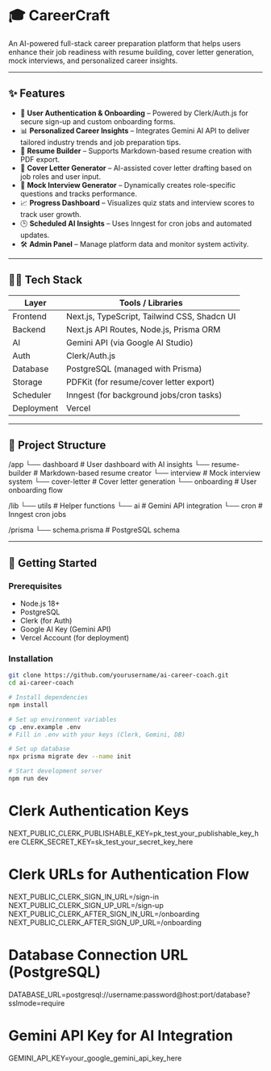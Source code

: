 # 🎓 CareerCraft

An AI-powered full-stack career preparation platform that helps users enhance their job readiness with resume building, cover letter generation, mock interviews, and personalized career insights.

---

## ✨ Features

- 🔐 **User Authentication & Onboarding** – Powered by Clerk/Auth.js for secure sign-up and custom onboarding forms.
- 📊 **Personalized Career Insights** – Integrates Gemini AI API to deliver tailored industry trends and job preparation tips.
- 📄 **Resume Builder** – Supports Markdown-based resume creation with PDF export.
- 📨 **Cover Letter Generator** – AI-assisted cover letter drafting based on job roles and user input.
- 🎤 **Mock Interview Generator** – Dynamically creates role-specific questions and tracks performance.
- 📈 **Progress Dashboard** – Visualizes quiz stats and interview scores to track user growth.
- 🕒 **Scheduled AI Insights** – Uses Inngest for cron jobs and automated updates.
- 🛠️ **Admin Panel** – Manage platform data and monitor system activity.

---

## 🧑‍💻 Tech Stack

| Layer      | Tools / Libraries                            |
| ---------- | -------------------------------------------- |
| Frontend   | Next.js, TypeScript, Tailwind CSS, Shadcn UI |
| Backend    | Next.js API Routes, Node.js, Prisma ORM      |
| AI         | Gemini API (via Google AI Studio)            |
| Auth       | Clerk/Auth.js                                |
| Database   | PostgreSQL (managed with Prisma)             |
| Storage    | PDFKit (for resume/cover letter export)      |
| Scheduler  | Inngest (for background jobs/cron tasks)     |
| Deployment | Vercel                                       |

---

## 🧭 Project Structure

/app
└── dashboard # User dashboard with AI insights
└── resume-builder # Markdown-based resume creator
└── interview # Mock interview system
└── cover-letter # Cover letter generation
└── onboarding # User onboarding flow

/lib
└── utils # Helper functions
└── ai # Gemini API integration
└── cron # Inngest cron jobs

/prisma
└── schema.prisma # PostgreSQL schema

---

## 🚀 Getting Started

### Prerequisites

- Node.js 18+
- PostgreSQL
- Clerk (for Auth)
- Google AI Key (Gemini API)
- Vercel Account (for deployment)

### Installation

```bash
git clone https://github.com/yourusername/ai-career-coach.git
cd ai-career-coach

# Install dependencies
npm install

# Set up environment variables
cp .env.example .env
# Fill in .env with your keys (Clerk, Gemini, DB)

# Set up database
npx prisma migrate dev --name init

# Start development server
npm run dev
```

# Clerk Authentication Keys

NEXT_PUBLIC_CLERK_PUBLISHABLE_KEY=pk_test_your_publishable_key_here
CLERK_SECRET_KEY=sk_test_your_secret_key_here

# Clerk URLs for Authentication Flow

NEXT_PUBLIC_CLERK_SIGN_IN_URL=/sign-in
NEXT_PUBLIC_CLERK_SIGN_UP_URL=/sign-up
NEXT_PUBLIC_CLERK_AFTER_SIGN_IN_URL=/onboarding
NEXT_PUBLIC_CLERK_AFTER_SIGN_UP_URL=/onboarding

# Database Connection URL (PostgreSQL)

DATABASE_URL=postgresql://username:password@host:port/database?sslmode=require

# Gemini API Key for AI Integration

GEMINI_API_KEY=your_google_gemini_api_key_here
